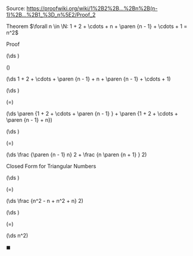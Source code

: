 # 

Source: https://proofwiki.org/wiki/1%2B2%2B...%2Bn%2B(n-1)%2B...%2B1_%3D_n%5E2/Proof_2

Theorem
$\forall n \in \N: 1 + 2 + \cdots + n + \paren {n - 1} + \cdots + 1 = n^2$


Proof













\(\ds \)

\(\)







\(\ds 1 + 2 + \cdots + \paren {n - 1} + n + \paren {n - 1} + \cdots + 1\)




















\(\ds \)

\(=\)







\(\ds \paren {1 + 2 + \cdots + \paren {n - 1} } + \paren {1 + 2 + \cdots + \paren {n - 1} + n}\)




















\(\ds \)

\(=\)







\(\ds \frac {\paren {n - 1} n} 2 + \frac {n \paren {n + 1} } 2\)





Closed Form for Triangular Numbers














\(\ds \)

\(=\)







\(\ds \frac {n^2 - n + n^2 + n} 2\)




















\(\ds \)

\(=\)







\(\ds n^2\)









$\blacksquare$





